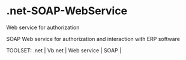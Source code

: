 # .net-SOAP-WebService
Web service for authorization

SOAP Web service for authorization and interaction with ERP software

TOOLSET: .net | Vb.net | Web service | SOAP | 
